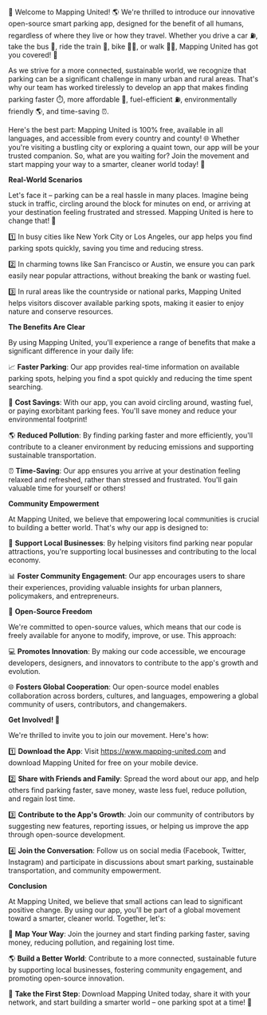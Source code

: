 🚀 Welcome to Mapping United! 🌎 We're thrilled to introduce our innovative open-source smart parking app, designed for the benefit of all humans, regardless of where they live or how they travel. Whether you drive a car ⛽️, take the bus 🚌, ride the train 🚂, bike 🚴‍♂️, or walk 🏃‍♀️, Mapping United has got you covered! 💯

As we strive for a more connected, sustainable world, we recognize that parking can be a significant challenge in many urban and rural areas. That's why our team has worked tirelessly to develop an app that makes finding parking faster ⏱️, more affordable 💸, fuel-efficient ⛽️, environmentally friendly 🌎, and time-saving ⏰.

Here's the best part: Mapping United is 100% free, available in all languages, and accessible from every country and county! 🌐 Whether you're visiting a bustling city or exploring a quaint town, our app will be your trusted companion. So, what are you waiting for? Join the movement and start mapping your way to a smarter, cleaner world today! 🌟

**Real-World Scenarios**

Let's face it – parking can be a real hassle in many places. Imagine being stuck in traffic, circling around the block for minutes on end, or arriving at your destination feeling frustrated and stressed. Mapping United is here to change that! 💪

1️⃣ In busy cities like New York City or Los Angeles, our app helps you find parking spots quickly, saving you time and reducing stress.

2️⃣ In charming towns like San Francisco or Austin, we ensure you can park easily near popular attractions, without breaking the bank or wasting fuel.

3️⃣ In rural areas like the countryside or national parks, Mapping United helps visitors discover available parking spots, making it easier to enjoy nature and conserve resources.

**The Benefits Are Clear**

By using Mapping United, you'll experience a range of benefits that make a significant difference in your daily life:

📈 **Faster Parking**: Our app provides real-time information on available parking spots, helping you find a spot quickly and reducing the time spent searching.

💸 **Cost Savings**: With our app, you can avoid circling around, wasting fuel, or paying exorbitant parking fees. You'll save money and reduce your environmental footprint!

🌎 **Reduced Pollution**: By finding parking faster and more efficiently, you'll contribute to a cleaner environment by reducing emissions and supporting sustainable transportation.

⏰ **Time-Saving**: Our app ensures you arrive at your destination feeling relaxed and refreshed, rather than stressed and frustrated. You'll gain valuable time for yourself or others!

**Community Empowerment**

At Mapping United, we believe that empowering local communities is crucial to building a better world. That's why our app is designed to:

💪 **Support Local Businesses**: By helping visitors find parking near popular attractions, you're supporting local businesses and contributing to the local economy.

📊 **Foster Community Engagement**: Our app encourages users to share their experiences, providing valuable insights for urban planners, policymakers, and entrepreneurs.

🌟 **Open-Source Freedom**

We're committed to open-source values, which means that our code is freely available for anyone to modify, improve, or use. This approach:

💻 **Promotes Innovation**: By making our code accessible, we encourage developers, designers, and innovators to contribute to the app's growth and evolution.

🌐 **Fosters Global Cooperation**: Our open-source model enables collaboration across borders, cultures, and languages, empowering a global community of users, contributors, and changemakers.

**Get Involved! 🚀**

We're thrilled to invite you to join our movement. Here's how:

1️⃣ **Download the App**: Visit https://www.mapping-united.com and download Mapping United for free on your mobile device.

2️⃣ **Share with Friends and Family**: Spread the word about our app, and help others find parking faster, save money, waste less fuel, reduce pollution, and regain lost time.

3️⃣ **Contribute to the App's Growth**: Join our community of contributors by suggesting new features, reporting issues, or helping us improve the app through open-source development.

4️⃣ **Join the Conversation**: Follow us on social media (Facebook, Twitter, Instagram) and participate in discussions about smart parking, sustainable transportation, and community empowerment.

**Conclusion**

At Mapping United, we believe that small actions can lead to significant positive change. By using our app, you'll be part of a global movement toward a smarter, cleaner world. Together, let's:

💪 **Map Your Way**: Join the journey and start finding parking faster, saving money, reducing pollution, and regaining lost time.

🌎 **Build a Better World**: Contribute to a more connected, sustainable future by supporting local businesses, fostering community engagement, and promoting open-source innovation.

🚀 **Take the First Step**: Download Mapping United today, share it with your network, and start building a smarter world – one parking spot at a time! 🌟